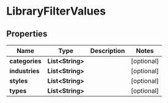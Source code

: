
# LibraryFilterValues

## Properties
Name | Type | Description | Notes
------------ | ------------- | ------------- | -------------
**categories** | **List&lt;String&gt;** |  |  [optional]
**industries** | **List&lt;String&gt;** |  |  [optional]
**styles** | **List&lt;String&gt;** |  |  [optional]
**types** | **List&lt;String&gt;** |  |  [optional]



